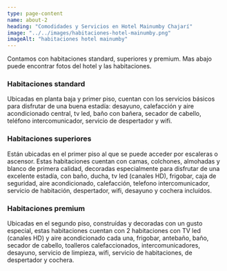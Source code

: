 ```yaml
---
type: page-content
name: about-2
heading: "Comodidades y Servicios en Hotel Mainumby Chajarí"
image: "../../images/habitaciones-hotel-mainumby.png"
imageAlt: "habitaciones hotel mainumby"
---
```

Contamos con habitaciones standard, superiores y premium. Mas abajo puede encontrar fotos del hotel y las habitaciones.

### Habitaciones standard
Ubicadas en planta baja y primer piso, cuentan con los servicios básicos para disfrutar de una buena estadía: desayuno, calefacción y aire acondicionado central, tv led, baño con bañera, secador de cabello, teléfono intercomunicador, servicio de despertador y wifi.

### Habitaciones superiores
Están ubicadas en el primer piso al que se puede acceder por escaleras o ascensor. Estas habitaciones cuentan con camas, colchones, almohadas y blanco de primera calidad, decoradas especialmente para disfrutar de una excelente estadía, con baño, ducha, tv led (canales HD), frigobar, caja de seguridad, aire acondicionado, calefacción, telefono intercomunicador, servicio de habitación, despertador, wifi, desayuno y cochera incluídos.

### Habitaciones premium
Ubicadas en el segundo piso, construídas y decoradas con un gusto especial, estas habitaciones cuentan con 2 habitaciones con TV led (canales HD) y aire acondicionado cada una, frigobar, antebaño, baño, secador de cabello, toalleros calefaccionados, intercomunicadores, desayuno, servicio de limpieza, wifi, servicio de habitaciones, de despertador y cochera.